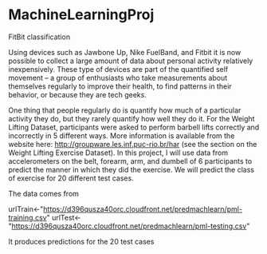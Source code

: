 # MachineLearningProj
FitBit classification

Using devices such as Jawbone Up, Nike FuelBand, and Fitbit it is now possible to collect a large amount of data about personal activity relatively inexpensively. These type of devices are part of the quantified self movement – a group of enthusiasts who take measurements about themselves regularly to improve their health, to find patterns in their behavior, or because they are tech geeks. 

One thing that people regularly do is quantify how much of a particular activity they do, but they rarely quantify how well they do it. For the Weight Lifting Dataset, participants were asked to perform barbell lifts correctly and incorrectly in 5 different ways. More information is available from the website here: http://groupware.les.inf.puc-rio.br/har (see the section on the Weight Lifting Exercise Dataset). In this project, I will use data from accelerometers on the belt, forearm, arm, and dumbell of 6 participants to predict the manner in which they did the exercise. We will predict the class of exercise for 20 different test cases.

The data comes from 

urlTrain<-"https://d396qusza40orc.cloudfront.net/predmachlearn/pml-training.csv"
urlTest<-"https://d396qusza40orc.cloudfront.net/predmachlearn/pml-testing.csv"

It produces predictions for the 20 test cases

